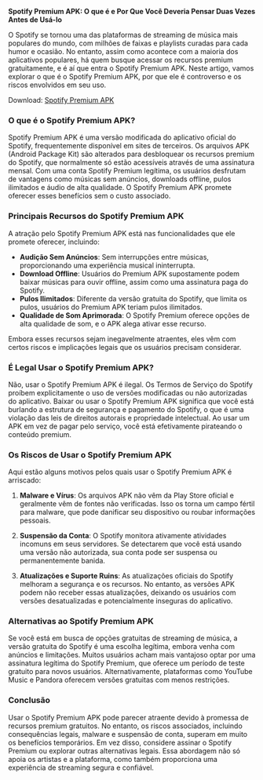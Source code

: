 **Spotify Premium APK: O que é e Por Que Você Deveria Pensar Duas Vezes Antes de Usá-lo**

O Spotify se tornou uma das plataformas de streaming de música mais populares do mundo, com milhões de faixas e playlists curadas para cada humor e ocasião. No entanto, assim como acontece com a maioria dos aplicativos populares, há quem busque acessar os recursos premium gratuitamente, e é aí que entra o Spotify Premium APK. Neste artigo, vamos explorar o que é o Spotify Premium APK, por que ele é controverso e os riscos envolvidos em seu uso.

Download: <a href=https://apkgara.com/spotify-premium/>Spotify Premium APK</a>

### O que é o Spotify Premium APK?

Spotify Premium APK é uma versão modificada do aplicativo oficial do Spotify, frequentemente disponível em sites de terceiros. Os arquivos APK (Android Package Kit) são alterados para desbloquear os recursos premium do Spotify, que normalmente só estão acessíveis através de uma assinatura mensal. Com uma conta Spotify Premium legítima, os usuários desfrutam de vantagens como músicas sem anúncios, downloads offline, pulos ilimitados e áudio de alta qualidade. O Spotify Premium APK promete oferecer esses benefícios sem o custo associado.

### Principais Recursos do Spotify Premium APK

A atração pelo Spotify Premium APK está nas funcionalidades que ele promete oferecer, incluindo:

- **Audição Sem Anúncios**: Sem interrupções entre músicas, proporcionando uma experiência musical ininterrupta.
- **Download Offline**: Usuários do Premium APK supostamente podem baixar músicas para ouvir offline, assim como uma assinatura paga do Spotify.
- **Pulos Ilimitados**: Diferente da versão gratuita do Spotify, que limita os pulos, usuários do Premium APK teriam pulos ilimitados.
- **Qualidade de Som Aprimorada**: O Spotify Premium oferece opções de alta qualidade de som, e o APK alega ativar esse recurso.

Embora esses recursos sejam inegavelmente atraentes, eles vêm com certos riscos e implicações legais que os usuários precisam considerar.

### É Legal Usar o Spotify Premium APK?

Não, usar o Spotify Premium APK é ilegal. Os Termos de Serviço do Spotify proíbem explicitamente o uso de versões modificadas ou não autorizadas do aplicativo. Baixar ou usar o Spotify Premium APK significa que você está burlando a estrutura de segurança e pagamento do Spotify, o que é uma violação das leis de direitos autorais e propriedade intelectual. Ao usar um APK em vez de pagar pelo serviço, você está efetivamente pirateando o conteúdo premium.

### Os Riscos de Usar o Spotify Premium APK

Aqui estão alguns motivos pelos quais usar o Spotify Premium APK é arriscado:

1. **Malware e Vírus**: Os arquivos APK não vêm da Play Store oficial e geralmente vêm de fontes não verificadas. Isso os torna um campo fértil para malware, que pode danificar seu dispositivo ou roubar informações pessoais.
   
2. **Suspensão da Conta**: O Spotify monitora ativamente atividades incomuns em seus servidores. Se detectarem que você está usando uma versão não autorizada, sua conta pode ser suspensa ou permanentemente banida.

3. **Atualizações e Suporte Ruins**: As atualizações oficiais do Spotify melhoram a segurança e os recursos. No entanto, as versões APK podem não receber essas atualizações, deixando os usuários com versões desatualizadas e potencialmente inseguras do aplicativo.

### Alternativas ao Spotify Premium APK

Se você está em busca de opções gratuitas de streaming de música, a versão gratuita do Spotify é uma escolha legítima, embora venha com anúncios e limitações. Muitos usuários acham mais vantajoso optar por uma assinatura legítima do Spotify Premium, que oferece um período de teste gratuito para novos usuários. Alternativamente, plataformas como YouTube Music e Pandora oferecem versões gratuitas com menos restrições.

### Conclusão

Usar o Spotify Premium APK pode parecer atraente devido à promessa de recursos premium gratuitos. No entanto, os riscos associados, incluindo consequências legais, malware e suspensão de conta, superam em muito os benefícios temporários. Em vez disso, considere assinar o Spotify Premium ou explorar outras alternativas legais. Essa abordagem não só apoia os artistas e a plataforma, como também proporciona uma experiência de streaming segura e confiável.
